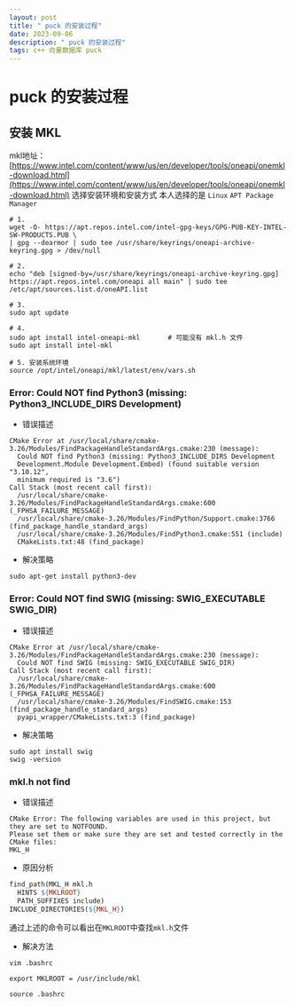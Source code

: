 ```yaml
---
layout: post
title: " puck 的安装过程"
date: 2023-09-06 
description: " puck 的安装过程"
tags: c++ 向量数据库 puck
---  
```

# puck 的安装过程

## 安装 MKL
mkl地址：[https://www.intel.com/content/www/us/en/developer/tools/oneapi/onemkl-download.html](https://www.intel.com/content/www/us/en/developer/tools/oneapi/onemkl-download.html)
选择安装环境和安装方式
本人选择的是 `Linux` `APT Package Manager`
```shell
# 1.
wget -O- https://apt.repos.intel.com/intel-gpg-keys/GPG-PUB-KEY-INTEL-SW-PRODUCTS.PUB \
| gpg --dearmor | sudo tee /usr/share/keyrings/oneapi-archive-keyring.gpg > /dev/null

# 2.
echo "deb [signed-by=/usr/share/keyrings/oneapi-archive-keyring.gpg] https://apt.repos.intel.com/oneapi all main" | sudo tee /etc/apt/sources.list.d/oneAPI.list

# 3.
sudo apt update

# 4.
sudo apt install intel-oneapi-mkl       # 可能没有 mkl.h 文件
sudo apt install intel-mkl

# 5. 安装系统环境
source /opt/intel/oneapi/mkl/latest/env/vars.sh

```

### Error: Could NOT find Python3 (missing: Python3_INCLUDE_DIRS Development)
 - 错误描述
```
CMake Error at /usr/local/share/cmake-3.26/Modules/FindPackageHandleStandardArgs.cmake:230 (message):
  Could NOT find Python3 (missing: Python3_INCLUDE_DIRS Development
  Development.Module Development.Embed) (found suitable version "3.10.12",
  minimum required is "3.6")
Call Stack (most recent call first):
  /usr/local/share/cmake-3.26/Modules/FindPackageHandleStandardArgs.cmake:600 (_FPHSA_FAILURE_MESSAGE)
  /usr/local/share/cmake-3.26/Modules/FindPython/Support.cmake:3766 (find_package_handle_standard_args)
  /usr/local/share/cmake-3.26/Modules/FindPython3.cmake:551 (include)
  CMakeLists.txt:48 (find_package)
```

- 解决策略
```shell
sudo apt-get install python3-dev
```

### Error: Could NOT find SWIG (missing: SWIG_EXECUTABLE SWIG_DIR)
- 错误描述
```
CMake Error at /usr/local/share/cmake-3.26/Modules/FindPackageHandleStandardArgs.cmake:230 (message):
  Could NOT find SWIG (missing: SWIG_EXECUTABLE SWIG_DIR)
Call Stack (most recent call first):
  /usr/local/share/cmake-3.26/Modules/FindPackageHandleStandardArgs.cmake:600 (_FPHSA_FAILURE_MESSAGE)
  /usr/local/share/cmake-3.26/Modules/FindSWIG.cmake:153 (find_package_handle_standard_args)
  pyapi_wrapper/CMakeLists.txt:3 (find_package)

```
- 解决策略
```shell
sudo apt install swig
swig -version
```

### mkl.h not find
- 错误描述
```
CMake Error: The following variables are used in this project, but they are set to NOTFOUND.
Please set them or make sure they are set and tested correctly in the CMake files:
MKL_H
```
- 原因分析
```makefile
find_path(MKL_H mkl.h
  HINTS ${MKLROOT}
  PATH_SUFFIXES include)
INCLUDE_DIRECTORIES(${MKL_H})
```
通过上述的命令可以看出在`MKLROOT`中查找`mkl.h`文件

- 解决方法
```
vim .bashrc

export MKLROOT = /usr/include/mkl

source .bashrc
```
